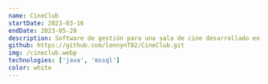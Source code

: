 ```yaml
---
name: CineClub
startDate: 2023-03-16
endDate: 2023-05-20
description: Software de gestión para una sala de cine desarrollado en Java, que permite a los usuarios realizar reservas de asientos, visualizar la cartelera y realizar pagos de manera segura.
github: https://github.com/lennynT02/CineClub.git
img: /cineclub.webp
technologies: ['java', 'mssql']
color: white
---
```

